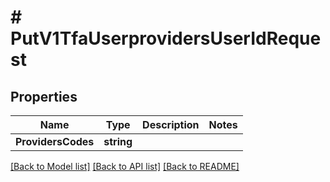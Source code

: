 # # PutV1TfaUserprovidersUserIdRequest


## Properties 


Name | Type | Description | Notes
------------ | ------------- | ------------- | -------------
**ProvidersCodes**| **string** |   |


[[Back to Model list]](../../README.md#models) [[Back to API list]](../../README.md#endpoints) [[Back to README]](../../README.md)

